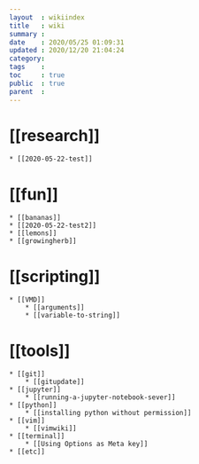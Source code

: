 ```yaml
---
layout  : wikiindex
title   : wiki 
summary : 
date    : 2020/05/25 01:09:31
updated : 2020/12/20 21:04:24
category:
tags    : 
toc     : true
public  : true
parent  : 
---
```

# [[research]]
	* [[2020-05-22-test]]

# [[fun]]
	* [[bananas]]	
	* [[2020-05-22-test2]]
	* [[lemons]]
	* [[growingherb]]

# [[scripting]]
	* [[VMD]]
		* [[arguments]]
		* [[variable-to-string]]

# [[tools]]
	* [[git]]
		* [[gitupdate]]
	* [[jupyter]]
		* [[running-a-jupyter-notebook-sever]]
	* [[python]] 
		* [[installing python without permission]]
	* [[vim]]
		* [[vimwiki]]
	* [[terminal]]
		* [[Using Options as Meta key]]
	* [[etc]]

